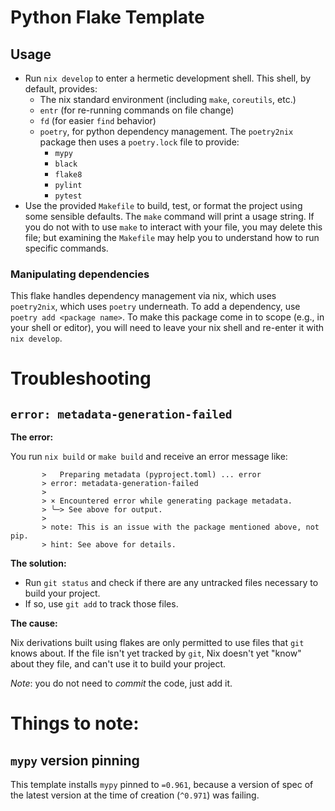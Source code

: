 # Python Flake Template

## Usage

- Run `nix develop` to enter a hermetic development shell. This shell,
  by default, provides:
  - The nix standard environment (including `make`, `coreutils`, etc.)
  - `entr` (for re-running commands on file change)
  - `fd` (for easier `find` behavior)
  - `poetry`, for python dependency management. The `poetry2nix` package
    then uses a `poetry.lock` file to provide:
    - `mypy`
    - `black`
    - `flake8`
    - `pylint`
    - `pytest`
- Use the provided `Makefile` to build, test, or format the project using some
  sensible defaults. The `make` command will print a usage string. If you do
  not with to use `make` to interact with your file, you may delete this file;
  but examining the `Makefile` may help you to understand how to run specific
  commands.

### Manipulating dependencies

This flake handles dependency management via nix, which uses `poetry2nix`, which
uses `poetry` underneath. To add a dependency, use `poetry add <package name>`.
To make this package come in to scope (e.g., in your shell or editor), you
will need to leave your nix shell and re-enter it with `nix develop`.

# Troubleshooting

## `error: metadata-generation-failed`

**The error:**

You run `nix build` or `make build` and receive an error message like:

```
       >   Preparing metadata (pyproject.toml) ... error
       > error: metadata-generation-failed
       >
       > × Encountered error while generating package metadata.
       > ╰─> See above for output.
       >
       > note: This is an issue with the package mentioned above, not pip.
       > hint: See above for details.
```

**The solution:**

- Run `git status` and check if there are any untracked files necessary to
  build your project.
- If so, use `git add` to track those files.

**The cause:**

Nix derivations built using flakes are only permitted to use files that
`git` knows about. If the file isn't yet tracked by `git`, Nix doesn't
yet "know" about they file, and can't use it to build your project.

_Note_: you do not need to _commit_ the code, just add it.

# Things to note:

## `mypy` version pinning

This template installs `mypy` pinned to `=0.961`, because a version of spec of
the latest version at the time of creation (`^0.971`) was failing.

